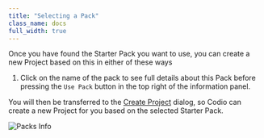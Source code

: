 ```yaml
---
title: "Selecting a Pack"
class_name: docs
full_width: true
---
```


Once you have found the Starter Pack you want to use, you can create a new Project based on this in either of these ways

1. Click on the name of the pack  to see full details about this Pack before pressing the `Use Pack` button in the top right of the information panel.


You will then be transferred to the [Create Project](/docs/dashboard/projects/creating/) dialog, so Codio can create a new Project for you based on the selected Starter Pack.

![Packs Info](/img/docs/packs_info.png)


